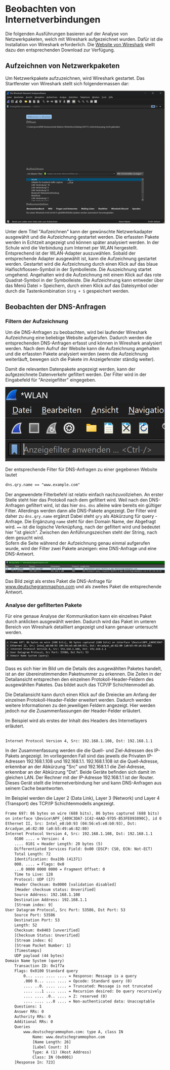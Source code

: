 # Beobachten von Internetverbindungen

Die folgenden Ausführungen basieren auf der Analyse von Netzwerkpaketen,
welch mit Wireshark aufgezeichnet wurden. Dafür ist die Installation von
Wireshark erforderlich. Die 
<a href="https://www.wireshark.org/#download" target="_blank">
Website von Wireshark</a> stellt dazu den
entsprechenden Download zur Verfügung.

## Aufzeichnen von Netzwerkpaketen

Um Netzwerkpakete aufzuzeichnen, wird Wireshark gestartet. Das
Startfenster von Wireshark stellt sich folgendermassen dar:

![Wireshark Startfenster](ws_start_window.png)

Unter dem Titel "Aufzeichnen" kann der gewünschte Netzwerkadapter
ausgewählt und die Aufzeichnung gestartet werden. Die erfassten Pakete
werden in Echtzeit angezeigt und können später analysiert werden. In der
Schule wird die Verbindung zum Internet per WLAN hergestellt.
Entsprechend ist der WLAN-Adapter auszuwählen. Sobald der entsprechende
Adapter ausgewählt ist, kann die Aufzeichnung gestartet werden.
Gestartet wird die Aufzeichnung durch einen Klick auf das blaue
Haifischflossen-Symbol in der Symbolleiste. Die Auszeichnung startet
umgehend. Angehalten wird die Aufzeichnung mit einem Klick auf das
rote Quadrat-Symbol in der Symbolleiste. Die Aufzeichnung kann entweder
über das Menü Datei > Speichern, durch einen Klick auf das Dateisymbol
oder durch die Tastenkombination `Strg + S` gespeichert werden.

## Beobachten der DNS-Anfragen

### Filtern der Aufzeichnung

Um die DNS-Anfragen zu beobachten, wird bei laufender Wireshark
Aufzeichnung eine beliebige Website aufgerufen. Dadurch werden die
entsprechenden DNS-Anfragen erfasst und können in Wireshark
analysiert werden. Nach dem Aufruf der Website kann die Aufzeichnung
angehalten und die erfassten Pakete analysiert werden (wenn die
Aufzeichnung weiterläuft, bewegen sich die Pakete im Anzeigefenster
ständig weiter).

Damit die relevanten Datenpakete angezeigt werden, kann der
aufgezeichnete Datenverkehr gefiltert werden. Der Filter wird in der
Eingabefeld für "Anzeigefilter" eingegeben.

![Wireshark Anzeigefilter](ws_anzeigefilter.png)

Der entsprechende Filter für DNS-Anfragen zu einer gegebenen Website
lautet 

```txt
dns.qry.name == "www.example.com"
```

Der angewendete Filterbefehl ist relativ einfach nachzuvollziehen.
An erster Stelle steht hier das Protokoll nach dem gefiltert wird. Weil
nach den DNS-Anfragen gefiltert wird, ist das hier `dns`. `dns` alleine
wäre bereits ein gültiger Filter. Allerdings werden dann alle DNS-Pakete
angezeigt. Der Filter wird daher zu `dns.qry.name` ergänzt Dabei steht
`qry` als Abkürzung für query - Anfrage. Die Ergänzung `name` steht für den Domain Name,
der Abgefragt wird. `==` ist die logische Verknüpfung, nach der gefiltert wird
und bedeutet hier "ist gleich". Zwischen den Anführungszeichen steht der
String, nach dem gesucht wird.  
Sofern die Seite während der Aufzeichnung genau
einmal aufgerufen wurde, wird der Filter zwei Pakete anzeigen: eine
DNS-Anfrage und eine DNS-Antwort.

![Gefilterte Wireshark-Pakete](ws_dns_query.png)

Das Bild zeigt als erstes Paket die DNS-Anfrage für
www.deutschegrammaphon.com und als zweites Paket die entsprechende
Antwort.

### Analyse der gefilterten Pakete

Für eine genaue Analyse der Kommunikation kann ein einzelnes Paket
durch anklicken ausgewählt werden. Dadurch wird das Paket im unteren
Bereich von Wireshark detailliert angezeigt und kann genauer
untersucht werden.

![Inhalt des Ausgewählten Pakets](ws_selected_package.png)

Dass es sich hier im Bild um die Details des ausgewählten Paketes
handelt, ist an der übereinstimmenden Paketnummer zu erkennen. Die
Zeilen in der 
Detailansicht entsprechen den einzelnen Protokoll-Header-Feldern des
ausgewählten Paketes. Das bildet auch das TCP/IP Schichtenmodell ab.

Die Detailansicht kann durch einen Klick auf die Dreiecke am Anfang der
einzelnen Protokoll-Header-Felder erweitert werden. Dadurch werden
weitere Informationen zu den jeweiligen Feldern angezeigt. Hier werden
jedoch nur die Zusammenfassungen der Header-Felder erläutert.

Im Beispiel wird als erstes der Inhalt des Headers des Internetlayers erläutert. 

```text

Internet Protocol Version 4, Src: 192.168.1.108, Dst: 192.168.1.1

```

In der Zusammenfassung werden die die Quell- und
Ziel-Adressen des IP-Pakets angezeigt. Im vorliegenden Fall sind das jeweils die
Privaten IP-Adressen 192.168.1.108 und 192.168.1.1. 192.168.1.108
ist die Quell-Adresse, erkennbar an der Abkürzung "Src" und 192.168.1.1
die Ziel-Adresse, erkennbar an der Abkürzung "Dst". Beide Geräte
befinden sich damit im gleichen LAN. Der Rechner mit der IP-Adresse
192.168.1.1 ist der Router. Dieses Gerät stellt die Internetverbindung
her und kann DNS-Anfragen aus seinem Cache beantworten.



Im Beispiel werden die Layer 2 (Data Link), Layer 3 (Network) und Layer
4 (Transport) des TCP/IP Schichtenmodells angezeigt. 

```text
Frame 697: 86 bytes on wire (688 bits), 86 bytes captured (688 bits) on interface \Device\NPF_{409C3DA7-1C42-4AAD-97D5-B53FE093890C}, id 0
Ethernet II, Src: Intel_e8:b0:93 (04:56:e5:e8:b0:93), Dst: Arcadyan_a6:82:80 (a0:b5:49:a6:82:80)
Internet Protocol Version 4, Src: 192.168.1.108, Dst: 192.168.1.1
    0100 .... = Version: 4
    .... 0101 = Header Length: 20 bytes (5)
    Differentiated Services Field: 0x00 (DSCP: CS0, ECN: Not-ECT)
    Total Length: 72
    Identification: 0xa19b (41371)
    000. .... = Flags: 0x0
    ...0 0000 0000 0000 = Fragment Offset: 0
    Time to Live: 128
    Protocol: UDP (17)
    Header Checksum: 0x0000 [validation disabled]
    [Header checksum status: Unverified]
    Source Address: 192.168.1.108
    Destination Address: 192.168.1.1
    [Stream index: 9]
User Datagram Protocol, Src Port: 53586, Dst Port: 53
    Source Port: 53586
    Destination Port: 53
    Length: 52
    Checksum: 0x8403 [unverified]
    [Checksum Status: Unverified]
    [Stream index: 6]
    [Stream Packet Number: 1]
    [Timestamps]
    UDP payload (44 bytes)
Domain Name System (query)
    Transaction ID: 0x1f7a
    Flags: 0x0100 Standard query
        0... .... .... .... = Response: Message is a query
        .000 0... .... .... = Opcode: Standard query (0)
        .... ..0. .... .... = Truncated: Message is not truncated
        .... ...1 .... .... = Recursion desired: Do query recursively
        .... .... .0.. .... = Z: reserved (0)
        .... .... ...0 .... = Non-authenticated data: Unacceptable
    Questions: 1
    Answer RRs: 0
    Authority RRs: 0
    Additional RRs: 0
    Queries
        www.deutschegrammophon.com: type A, class IN
            Name: www.deutschegrammophon.com
            [Name Length: 26]
            [Label Count: 3]
            Type: A (1) (Host Address)
            Class: IN (0x0001)
    [Response In: 723]

```

